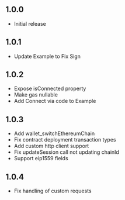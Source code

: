 ## 1.0.0

- Initial release

## 1.0.1

- Update Example to Fix Sign

## 1.0.2

- Expose isConnected property
- Make gas nullable
- Add Connect via code to Example

## 1.0.3

- Add wallet_switchEthereumChain
- Fix contract deployment transaction types
- Add custom http client support
- Fix updateSession call not updating chainId
- Support eip1559 fields

## 1.0.4

- Fix handling of custom requests
